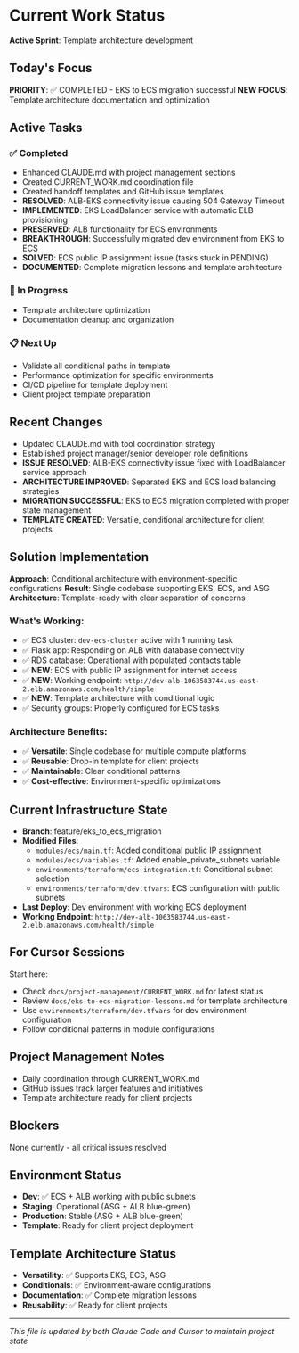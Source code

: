 # Current Work Status

**Active Sprint**: Template architecture development

## Today's Focus
**PRIORITY**: ✅ COMPLETED - EKS to ECS migration successful
**NEW FOCUS**: Template architecture documentation and optimization

## Active Tasks

### ✅ Completed
- Enhanced CLAUDE.md with project management sections
- Created CURRENT_WORK.md coordination file
- Created handoff templates and GitHub issue templates
- **RESOLVED**: ALB-EKS connectivity issue causing 504 Gateway Timeout
- **IMPLEMENTED**: EKS LoadBalancer service with automatic ELB provisioning
- **PRESERVED**: ALB functionality for ECS environments
- **BREAKTHROUGH**: Successfully migrated dev environment from EKS to ECS
- **SOLVED**: ECS public IP assignment issue (tasks stuck in PENDING)
- **DOCUMENTED**: Complete migration lessons and template architecture

### 🚧 In Progress
- Template architecture optimization
- Documentation cleanup and organization

### 📋 Next Up
- Validate all conditional paths in template
- Performance optimization for specific environments
- CI/CD pipeline for template deployment
- Client project template preparation

## Recent Changes
- Updated CLAUDE.md with tool coordination strategy
- Established project manager/senior developer role definitions
- **ISSUE RESOLVED**: ALB-EKS connectivity issue fixed with LoadBalancer service approach
- **ARCHITECTURE IMPROVED**: Separated EKS and ECS load balancing strategies
- **MIGRATION SUCCESSFUL**: EKS to ECS migration completed with proper state management
- **TEMPLATE CREATED**: Versatile, conditional architecture for client projects

## Solution Implementation
**Approach**: Conditional architecture with environment-specific configurations
**Result**: Single codebase supporting EKS, ECS, and ASG
**Architecture**: Template-ready with clear separation of concerns

### What's Working:
- ✅ ECS cluster: `dev-ecs-cluster` active with 1 running task
- ✅ Flask app: Responding on ALB with database connectivity
- ✅ RDS database: Operational with populated contacts table
- ✅ **NEW**: ECS with public IP assignment for internet access
- ✅ **NEW**: Working endpoint: `http://dev-alb-1063583744.us-east-2.elb.amazonaws.com/health/simple`
- ✅ **NEW**: Template architecture with conditional logic
- ✅ Security groups: Properly configured for ECS tasks

### Architecture Benefits:
- ✅ **Versatile**: Single codebase for multiple compute platforms
- ✅ **Reusable**: Drop-in template for client projects
- ✅ **Maintainable**: Clear conditional patterns
- ✅ **Cost-effective**: Environment-specific optimizations

## Current Infrastructure State
- **Branch**: feature/eks_to_ecs_migration
- **Modified Files**:
  - `modules/ecs/main.tf`: Added conditional public IP assignment
  - `modules/ecs/variables.tf`: Added enable_private_subnets variable
  - `environments/terraform/ecs-integration.tf`: Conditional subnet selection
  - `environments/terraform/dev.tfvars`: ECS configuration with public subnets
- **Last Deploy**: Dev environment with working ECS deployment
- **Working Endpoint**: `http://dev-alb-1063583744.us-east-2.elb.amazonaws.com/health/simple`

## For Cursor Sessions
Start here:
- Check `docs/project-management/CURRENT_WORK.md` for latest status
- Review `docs/eks-to-ecs-migration-lessons.md` for template architecture
- Use `environments/terraform/dev.tfvars` for dev environment configuration
- Follow conditional patterns in module configurations

## Project Management Notes
- Daily coordination through CURRENT_WORK.md
- GitHub issues track larger features and initiatives
- Template architecture ready for client projects

## Blockers
None currently - all critical issues resolved

## Environment Status
- **Dev**: ✅ ECS + ALB working with public subnets
- **Staging**: Operational (ASG + ALB blue-green)
- **Production**: Stable (ASG + ALB blue-green)
- **Template**: Ready for client project deployment

## Template Architecture Status
- **Versatility**: ✅ Supports EKS, ECS, ASG
- **Conditionals**: ✅ Environment-aware configurations
- **Documentation**: ✅ Complete migration lessons
- **Reusability**: ✅ Ready for client projects

---
*This file is updated by both Claude Code and Cursor to maintain project state*